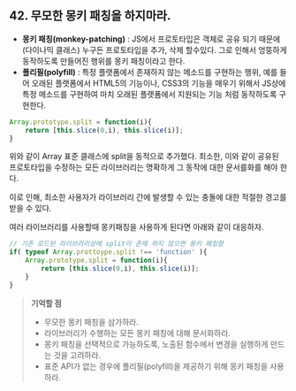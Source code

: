 ## 42. 무모한 몽키 패칭을 하지마라.
* __몽키 패칭(monkey-patching)__ : JS에서 프로토타입은 객체로 공유 되기 때문에(다이나믹 클래스) 누구든 프로토타입을 추가, 삭제 할수있다. 
그로 인해서 엉뚱하게 동작하도록 만들어진 행위를 몽키 패칭이라고 한다.
* __폴리필(polyfill)__ : 특정 플랫폼에서 존재하지 않는 메소드를 구현하는 행위, 
  예를 들어 오래된 플랫폼에서 HTML5의 기능이나, CSS3의 기능을 매우기 위해서 
  JS상에 특정 메소드를 구현하여 마치 오래된 플랫폼에서 지원되는 기능 처럼 동작하도록 구현한다. 
```js
Array.prototype.split = function(i){
	return [this.slice(0,i), this.slice(i)];
}
```

위와 같이 Array 표준 클래스에 split을 동적으로 추가했다. 
최소한, 이와 같이 공유된 프로토타입을 수정하는 모든 라이브러리는 명확하게 그 동작에 대한 문서를화를 해야 한다.

이로 인해, 최소한 사용자가 라이브러리 간에 발생할 수 있는 충돌에 대한 적절한 경고를 받을 수 있다.

여러 라이브러리를 사용할때 몽키패칭을 사용하게 된다면 아래와 같이 대응하자.
```js
// 기존 로드된 라이브러리상에 split이 존재 하지 않으면 몽키 패칭함
if( typeof Array.prottoype.split !== 'function' ){
	Array.prototype.split = function(i){
		return [this.slice(0,i), this.slice(i)];
	}
}
``` 

> __기억할 점__
> * 무모한 몽키 패칭을 삼가하라.
> * 라이브러리가 수행하는 모든 몽키 패칭에 대해 문서화하라.
> * 몽키 패칭을 선택적으로 가능하도록, 노출된 함수에서 변경을 실행하게 만드는 것을 고려하라.
> * 표준 API가 없는 경우에 폴리필(polyfill)을 제공하기 위해 몽키 패칭을 사용하라.


